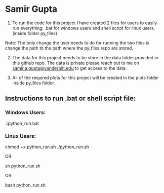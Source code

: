 # Samir Gupta

 

1) To run the code for this project I have created 2 files for users to easily run everything: .bat for windows users and shell script for linux users. (inside folder py_files) 

Note: The only change the user needs to do for running the two files is change the path to the path where the py_files repo are stored. 

2) The data for this project needs to be store in the data folder provided in this github repo. The data is private please reach out to me on samir.a.gupta@vanderbilt.edu to get access to the data.

3) All of the required plots for this project will be created in the plots folder inside py_files folder. 


## Instructions to run .bat or shell script file: 

### Windows Users: 

.\python_run.bat

### Linux Users: 

chmod +x python_run.sh
./python_run.sh

OR 

sh python_run.sh

OR 

bash python_run.sh
